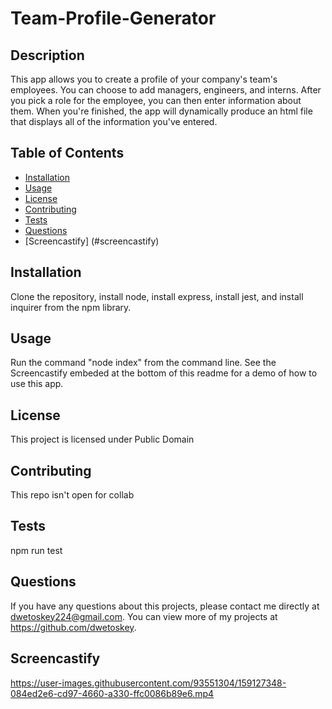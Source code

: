 # Team-Profile-Generator
  
  ## Description 
  This app allows you to create a profile of your company's team's employees. You can choose to add managers, engineers, and interns. After you pick a role for the employee, you can then enter information about them. When you're finished, the app will dynamically produce an html file that displays all of the information you've entered.
  ## Table of Contents
  * [Installation](#installation)
  * [Usage](#usage)
  * [License](#license)
  * [Contributing](#contributing)
  * [Tests](#tests)
  * [Questions](#questions)
  * [Screencastify] (#screencastify)
  
  ## Installation 
  Clone the repository, install node,  install express, install jest, and install inquirer from the npm library.
  ## Usage 
  Run the command "node index" from the command line. See the Screencastify embeded at the bottom of this readme for a demo of how to use this app.
  ## License 
  This project is licensed under Public Domain
  ## Contributing 
  This repo isn't open for collab
  ## Tests
  npm run test
  ## Questions
  If you have any questions about this projects, please contact me directly at dwetoskey224@gmail.com. You can view more of my projects at https://github.com/dwetoskey.
  ## Screencastify
  

https://user-images.githubusercontent.com/93551304/159127348-084ed2e6-cd97-4660-a330-ffc0086b89e6.mp4

